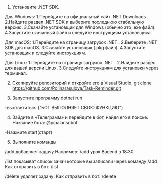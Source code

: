 1. Установите .NET SDK. 

Для Windows:
1.Перейдите на официальный сайт .NET Downloads .
2.Найдите раздел .NET SDK и выберите последнюю стабильную версию.
3.Скачайте установщик для Windows (обычно это .exe файл).
4.Запустите скачанный файл и следуйте инструкциям установщика.

Для macOS:
1.Перейдите на страницу загрузок .NET .
2.Выберите .NET SDK для macOS.
3.Скачайте установщик (.pkg файл).
4.Запустите установщик и следуйте инструкциям.

Для Linux:
1.Перейдите на страницу загрузок .NET .
2.Найдите раздел для вашей версии Linux.
3.Следуйте инструкциям для установки через терминал.

2. Скопируйте репозиторий и откройте его в Visual Studio. 
git clone https://github.com/Polinarasulova/Task-Reminder.git

3. Запустите программу 
dotnet run

-выстветиться ("БОТ ВЫПОЛНЯЕТ СВОЮ ФУНКЦИЮ")

4. Зайдите в «Телеграмм» и перейдите в бот, найдя его в поиске.
Название бота:
@pipalansdbot

-Нажмите start(старт)

5. Выполните команды

/add  добавляет задачу
Например:
/add урок Bacend в 18:30

/list показыват список зачач которые вы записали через команду  /add
Как отправить в бот:
/list

/delete удаляет задачу:
Как отправить в бот:
/delete
